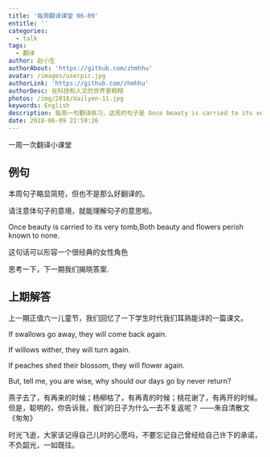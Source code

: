 ```yaml
---
title: '每周翻译课堂 06-09'
entitle: ''
categories:
  - talk
tags:
  - 翻译
author: 赵小生
authorAbout: 'https://github.com/zhmhhu'
avatar: /images/userpic.jpg
authorLink: 'https://github.com/zhmhhu'
authorDesc: 在科技和人文的世界里翱翔
photos: /img/2018/dailyen-11.jpg
keywords: English
description: 每周一句翻译练习，这周的句子是 Once beauty is carried to its very tomb,Both beauty and flowers perish known to none.
date: 2018-06-09 22:59:26
---
```


一周一次翻译小课堂

## 例句

本周句子略显简短，但也不是那么好翻译的。

请注意体句子的意境，就能理解句子的意思啦。

Once beauty is carried to its very tomb,Both beauty and flowers perish known to none.

这句话可以形容一个很经典的女性角色

思考一下，下一期我们揭晓答案.

## 上期解答

上一期正值六一儿童节，我们回忆了一下学生时代我们耳熟能详的一篇课文。

If swallows go away, they will come back again.

If willows wither, they will turn again.

If peaches shed their blossom, they will flower again.

But, tell me, you are wise, why should our days go by never return?

燕子去了，有再来的时候；杨柳枯了，有再青的时候；桃花谢了，有再开的时候。但是，聪明的，你告诉我，我们的日子为什么一去不复返呢？
——朱自清散文《匆匆》

时光飞逝，大家该记得自己儿时的心愿吗，不要忘记自己曾经给自己许下的承诺，不负韶光，一如既往。
